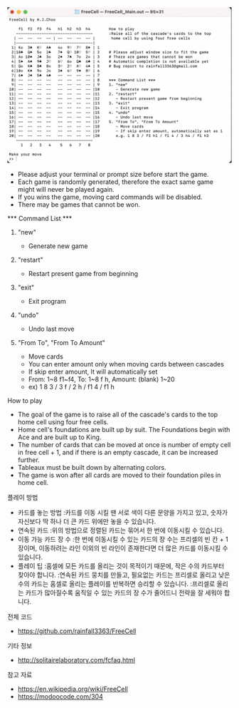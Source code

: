 <img src="./Freecell_screenshot.png">

- Please adjust your terminal or prompt size before start the game.
- Each game is randomly generated, therefore the exact same game might will never be played again.
- If you wins the game, moving card commands will be disabled.
- There may be games that cannot be won.


*** Command List ***
1. "new"
   - Generate new game

2. "restart"
   - Restart present game from beginning

3. "exit"
   - Exit program

4. "undo"
   - Undo last move

5. "From To", "From To Amount"
   - Move cards
   - You can enter amount only when moving cards between cascades
   - If skip enter amount, It will automatically set
   - From: 1~8 f1~f4, To: 1~8 f h, Amount: (blank) 1~20
   - ex) 1 8 3 / 3 f / 2 h / f1 4 / f1 h


How to play
   - The goal of the game is to raise all of the cascade's cards 
     to the top home cell using four free cells.
   - Home cell's foundations are built up by suit. The Foundations 
     begin with Ace and are built up to King.
   - The number of cards that can be moved at once is number of empty cell in free cell + 1,
     and if there is an empty cascade, it can be increased further.
   - Tableaux must be built down by alternating colors.
   - The game is won after all cards are moved to their foundation piles in home cell.

플레이 방법
   - 카드를 놓는 방법
   :카드를 이동 시킬 땐 서로 색이 다른 문양을 가지고 있고, 숫자가 자신보다 딱 하나 더 큰 카드 위에만 놓을 수 있습니다.
   - 연속된 카드
   :위의 방법으로 정렬된 카드는 묶어서 한 번에 이동시킬 수 있습니다.
   - 이동 가능 카드 장 수
   :한 번에 이동시킬 수 있는 카드의 장 수는 프리셀의 빈 칸 + 1장이며, 이동하려는 라인 이외의 빈 라인이
    존재한다면 더 많은 카드를 이동시킬 수 있습니다.
   - 플레이 팁
   :홈셀에 모든 카드를 올리는 것이 목적이기 때문에, 작은 수의 카드부터 찾아야 합니다.
   :연속된 카드 뭉치를 만들고, 필요없는 카드는 프리셀로 올리고 낮은 수의 카드는 홈셀로 올리는 플레이를 반복하면
    승리할 수 있습니다.
   :프리셀로 올리는 카드가 많아질수록 움직일 수 있는 카드의 장 수가 줄어드니 전략을 잘 세워야 합니다.


전체 코드
- https://github.com/rainfall3363/FreeCell

기타 정보
- http://solitairelaboratory.com/fcfaq.html

참고 자료
- https://en.wikipedia.org/wiki/FreeCell
- https://modoocode.com/304

